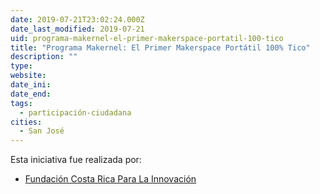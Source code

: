 ```yaml
---
date: 2019-07-21T23:02:24.000Z
date_last_modified: 2019-07-21
uid: programa-makernel-el-primer-makerspace-portatil-100-tico
title: "Programa Makernel: El Primer Makerspace Portátil 100% Tico"
description: ""
type: 
website: 
date_ini: 
date_end: 
tags:
  - participación-ciudadana
cities: 
  - San José
---
```


Esta iniciativa fue realizada por:

- [Fundación Costa Rica Para La Innovación](/organizaciones/fundacion-costa-rica-para-la-innovacion)
